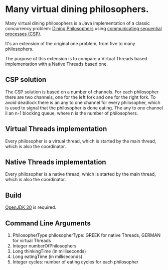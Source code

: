 # Many virtual dining philosophers.

Many virtual dining philosophers is a Java implementation of a classic concurrency problem:
[Dining Philosophers](https://en.wikipedia.org/wiki/Dining_philosophers_problem)
using [communicating sequential processes (CSP)](https://en.wikipedia.org/wiki/Communicating_sequential_processes).

It's an extension of the original one problem, from five to many philosophers.

The purpose of this extension is to compare a Virtual Threads based implementation with a Native Threads based one.

## CSP solution

The CSP solution is based on a number of channels.
For each philosopher there are two channels, one for the left fork and one for the right fork.
To avoid deadlock there is an any to one channel for every philosopher, which is used to signal that the philosopher is done eating.
The any to one channel il an n-1 blocking queue, where n is the number of philosophers.

## Virtual Threads implementation

Every philosopher is a virtual thread, which is started by the main thread, which is also the coordinator.

## Native Threads implementation

Every philosopher is a native thread, which is started by the main thread, which is also the coordinator.

## Build

 [OpenJDK 20](https://www.oracle.com/java/technologies/javase/jdk20-archive-downloads.html) 
is required.


## Command Line Arguments
1.   PhilosopherType philosopherType: GREEK for native Threads, GERMAN for virtual Threads
2.   Integer numberOfPhilosophers
3.   Long thinkingTime (in milliseconds)
4.   Long eatingTime (in milliseconds)
5.   Integer cycles:  number of eating cycles for each philosopher



